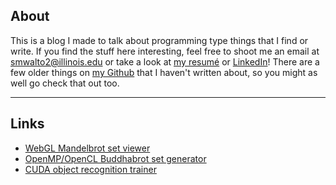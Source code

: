 About
-----

This is a blog I made to talk about programming type things that I find or write. If you find the stuff here interesting, feel free to  shoot me an email at <smwalto2@illinois.edu> or take a look at [my resumé](/assets/resume.html) or [LinkedIn](https://www.linkedin.com/profile/view?id=317184116)! There are a few older things on [my Github](https://github.com/karmeleon) that I haven't written about, so you might as well go check that out too.

***

Links
-----
* [WebGL Mandelbrot set viewer](https://karmeleon.github.io/WGL-fractal/)
* [OpenMP/OpenCL Buddhabrot set generator](https://github.com/karmeleon/Pbrot/)
* [CUDA object recognition trainer](https://github.com/karmeleon/ImageRecognitionCUDA)